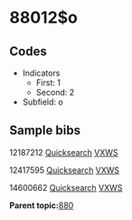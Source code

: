 # 88012$o

## Codes

-   Indicators
    -   First: 1
    -   Second: 2
-   Subfield: o

## Sample bibs

12187212 [Quicksearch](https://search.library.yale.edu/catalog/12187212) [VXWS](http://prodorbis.library.yale.edu:7014/vxws/GetHoldingsService?bibId=12187212)

12417595 [Quicksearch](https://search.library.yale.edu/catalog/12417595) [VXWS](http://prodorbis.library.yale.edu:7014/vxws/GetHoldingsService?bibId=12417595)

14600662 [Quicksearch](https://search.library.yale.edu/catalog/14600662) [VXWS](http://prodorbis.library.yale.edu:7014/vxws/GetHoldingsService?bibId=14600662)

**Parent topic:**[880](../../tags/880/880.md)

